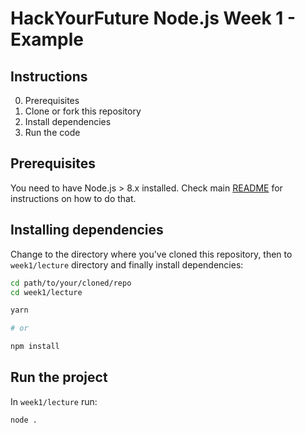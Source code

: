 # HackYourFuture Node.js Week 1 - Example

## Instructions

0. Prerequisites
1. Clone or fork this repository
2. Install dependencies
4. Run the code

## Prerequisites

You need to have Node.js > 8.x installed. Check main [README](../../README.md)
for instructions on how to do that.

## Installing dependencies

Change to the directory where you've cloned this repository, then to
`week1/lecture` directory and finally install dependencies:

```bash
cd path/to/your/cloned/repo
cd week1/lecture

yarn

# or

npm install
```

## Run the project

In `week1/lecture` run:

```bash
node .
```
